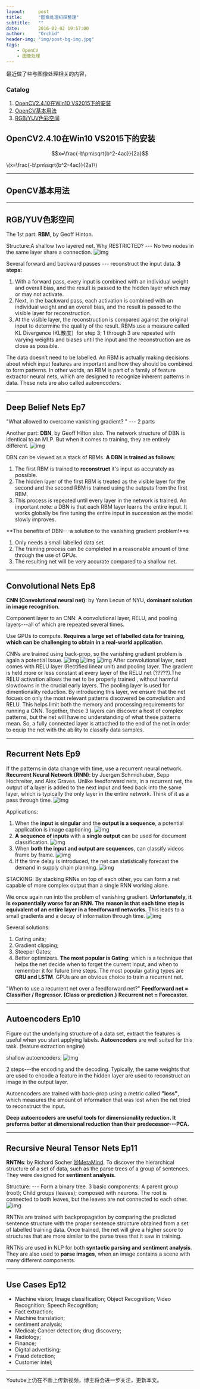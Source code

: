 ```yaml
---
layout:     post
title:      "图像处理初探整理"
subtitle:   ""
date:       2016-02-02 19:57:00
author:     "Orchid"
header-img: "img/post-bg-img.jpg"
tags:
    - OpenCV
    - 图像处理
---
```

<script type="text/javascript" src="http://cdn.mathjax.org/mathjax/latest/MathJax.js?config=default"></script>

最近做了些与图像处理相关的内容，

### Catalog

1.  [OpenCV2.4.10在Win10 VS2015下的安装](#opencv2410win10-vs2015)
2.  [OpenCV基本用法](#opencv)
3.  [RGB/YUV色彩空间](#rgbyuv)



## OpenCV2.4.10在Win10 VS2015下的安装

$$x=\frac{-b\pm\sqrt{b^2-4ac}}{2a}$$

\\(x=\frac{-b\pm\sqrt{b^2-4ac}}{2a}\\)

---

## OpenCV基本用法


---

## RGB/YUV色彩空间

The 1st part: **RBM**, by Geoff Hinton.

Structure:A shallow two layered net. 
Why RESTRICTED? --- No two nodes in the same layer share a connection.
![img](/img/in-post/post-DLS/RBM_structure.png)

Several forward and backward passes --- reconstruct the input data.
**3 steps:**
1. With a forward pass, every input is combined with an individual weight and overall bias, and the result is passed to the hidden layer which may or may not activate.
2. Next, in the backward pass, each activation is combined with an individual weight and an overall bias, and the result is passed to the visible layer for reconstruction.
3. At the visible layer, the reconstruction is compared against the original input to determine the quality of the result.
RBMs use a measure called KL Divergence (KL散度）for step 3; 1 through 3 are repeated with varying weights and biases until the input and the reconstruction are as close as possible.

The data doesn’t need to be labelled. 
An RBM is actually making decisions about which input features are important and how they should be combined to form patterns. In other words, an RBM is part of a family of feature extractor neural nets, which are designed to recognize inherent patterns in data. These nets are also called autoencoders.

---

## Deep Belief Nets Ep7

\"What allowed to overcome vanishing gradient? \" --- 2 parts

Another part: **DBN**, by Geoff Hilton also. The network structure of DBN is identical to an MLP. But when it comes to training, they are entirely different.
![img](/img/in-post/post-DLS/DBN_structure.png)

DBN can be viewed as a stack of RBMs.
**A DBN is trained as follows**:
1. The first RBM is trained to **reconstruct** it's input as accurately as possible.
2. The hidden layer of the first RBM is treated as the visible layer for the second and the second RBM is trained using the outputs from the first RBM.
3. This process is repeated until every layer in the network is trained.
An important note: a DBN is that each RBM layer learns the entire input. 
It works globally be fine tuning the entire input in succession as the model slowly improves.

**The benefits of DBN---a solution to the vanishing gradient problem!**s
1. Only needs a small labelled data set.
2. The training process can be completed in a reasonable amount of time through the use of GPUs.
3. The resulting net will be very accurate compared to a shallow net.

---

## Convolutional Nets Ep8

**CNN (Convolutional neural net)**: by Yann Lecun of NYU, **dominant solution in image recognition**.

Component layer to an CNN:
A convolutional layer, RELU, and pooling layers---all of which are repeated several times. 

Use GPUs to compute. **Requires a large set of labelled data for training, which can be challenging to obtain in a real-world application**.

CNNs are trained using back-prop, so the vanishing gradient problem is again a potential issue.
![img](/img/in-post/post-DLS/CNN_1.JPG)
![img](/img/in-post/post-DLS/CNN_2.JPG)
![img](/img/in-post/post-DLS/CNN_3.JPG)
After convolutional layer, next comes with RELU layer (Rectified linear unit) and pooling layer.
The gradient is held more or less constant at every layer of the RELU net (?????).The RELU activation allows the net to be properly trained , without harmful slowdowns in the crucial early layers.
The pooling layer is used for dimentionality reduction. By introducing this layer, we ensure that the net focues on only the most relevant patterns discovered be convolution and RELU. This helps limit both the memory and processing requirements for running a CNN.
Together, these 3 layers can discover a host of complex patterns, but the net will have no understanding of what these patterns mean. So, a fully connected layer is attacthed to the end of the net in order to equip the net with the ability to classify data samples.

---

## Recurrent Nets Ep9

If the patterns in data change with time, use a recurrent neural network.  
**Recurrent Neural Network (RNN)**: by Juergen Schmidhuber, Sepp Hochreiter, and Alex Graves. 
Unlike feedforward nets, in a recurrent net, the output of a layer is added to the next input and feed back into the same layer, which is typically the only layer in the entire network. 
Think of it as a pass through time.
![img](/img/in-post/post-DLS/RNN_1.png)

Applications:
1. When the **input is singular** and the **output is a sequence**, a potential application is image captioning.
![img](/img/in-post/post-DLS/RNN_ex_1.png)
2. **A sequence of inputs** with a **single output** can be used for document classification.
![img](/img/in-post/post-DLS/RNN_ex_2.png)
3. When **both the input and output are sequences**, can classify videos frame by frame.
![img](/img/in-post/post-DLS/RNN_ex_3.png)
4. If the time delay is introduced, the net can statistically forecast the demand in supply chain planning.
![img](/img/in-post/post-DLS/RNN_ex_4.png)

STACKING: By stacking RNNs on top of each other, you can form a net capable of more complex output than a single RNN working alone.

We once again run into the problem of vanishing gradient. **Unfortunately, it is exponentially worse for an RNN. The reason is that each time step is equivalent of an entire layer in a feedforward networks.** This leads to a small gradients and a decay of information through time.
![img](/img/in-post/post-DLS/RNN_2.png)

Several solutions:
1. Gating units; 
2. Gradient clipping; 
3. Steeper Gates;
4. Better optimizers.
**The most popular is Gating**: which is a technique that helps the net decide when to forget the current input, and when to remember it for future time steps. 
The most popular gating types are **GRU and LSTM**.
GPUs are an obvious choice to train a recurrent net.

\"When to use a recurrent net over a feedforward net?\"
**Feedforward net = Classifier / Regressor. (Class or prediction.)**
**Recurrent net = Forecaster.**

---

## Autoencoders Ep10

Figure out the underlying structure of a data set, extract the features is useful when you start applying labels. **Autoencoders** are well suited for this task. (feature extraction engine)

shallow autoencoders:
![img](/img/in-post/post-DLS/Autoecd_1.png)

2 steps---the encoding and the decoding. 
Typically, the same weights that are used to encode a feature in the hidden layer are used to reconstruct an image in the output layer. 

Autoencoders are trained with back-prop using a metric called **\"loss\"**, which measures the amount of information that was lost when the net tried to reconstruct the input.

**Deep autoencoders are useful tools for dimensionality reduction. It preforms better at dimensional reduction than their predecessor---PCA.**

---

## Recursive Neural Tensor Nets Ep11

**RNTNs**: by Richard Socher [@MetaMind](https://www.metamind.io/). To discover the hierarchical structure of a set of data, such as the parse trees of a group of sentences. They were designed for **sentiment analysis**.

Structure:  --- Form a binary tree.
3 basic components: 
A parent group (root); Child groups (leaves); composed with neurons. 
The root is connected to both leaves, but the leaves are not connected to each other. 
![img](/img/in-post/post-DLS/RNTN.png)

RNTNs are trained with backpropagation by comparing the predicted sentence structure with the proper sentence structure obtained from a set of labelled training data. Once trained, the net will give a higher score to structures that are more similar to the parse trees that it saw in training.

RNTNs are used in NLP for both **syntactic parsing and sentiment analysis**. 
They are also used to **parse images**, when an image contains a scene with many different components.

---

## Use Cases Ep12

* Machine vision; 
Image classification; Object Recognition; Video Recognition; Speech Recognition; 
* Fact extraction; 
* Machine translation; 
* sentiment analysis; 
* Medical; 
Cancer detection; drug discovery; 
* Radiology; 
* Finance; 
* Digital advertising; 
* Fraud detection; 
* Customer intel;

---

Youtube上仍在不断上传新视频，博主将会进一步关注，更新本文。